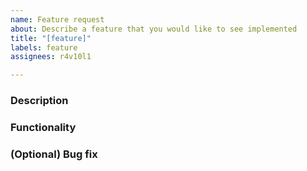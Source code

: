 ```yaml
---
name: Feature request
about: Describe a feature that you would like to see implemented
title: "[feature]"
labels: feature
assignees: r4v10l1

---
```


<!-- Note: If you are trying to contribute to the project, you might want to make a pull request -->
### Description
<!-- A detailed description of the feature that you would like to see implemented -->

### Functionality
<!-- What will the feature accomplish -->

### (Optional) Bug fix
<!-- Describe if your feature fixes a bug -->
